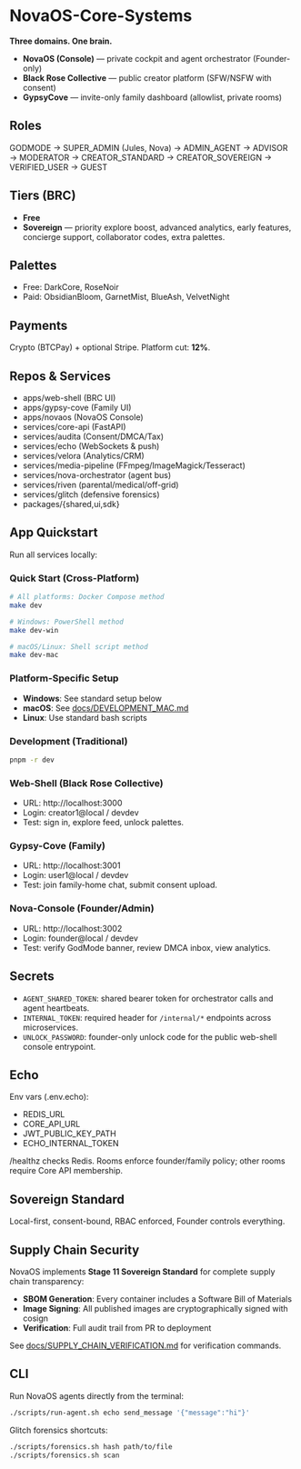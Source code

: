 # NovaOS-Core-Systems

**Three domains. One brain.**

- **NovaOS (Console)** — private cockpit and agent orchestrator (Founder-only)
- **Black Rose Collective** — public creator platform (SFW/NSFW with consent)
- **GypsyCove** — invite-only family dashboard (allowlist, private rooms)

## Roles

GODMODE → SUPER_ADMIN (Jules, Nova) → ADMIN_AGENT → ADVISOR → MODERATOR → CREATOR_STANDARD → CREATOR_SOVEREIGN → VERIFIED_USER → GUEST

## Tiers (BRC)

- **Free**
- **Sovereign** — priority explore boost, advanced analytics, early features, concierge support, collaborator codes, extra palettes.

## Palettes

- Free: DarkCore, RoseNoir
- Paid: ObsidianBloom, GarnetMist, BlueAsh, VelvetNight

## Payments

Crypto (BTCPay) + optional Stripe. Platform cut: **12%**.

## Repos & Services

- apps/web-shell (BRC UI)
- apps/gypsy-cove (Family UI)
- apps/novaos (NovaOS Console)
- services/core-api (FastAPI)
- services/audita (Consent/DMCA/Tax)
- services/echo (WebSockets & push)
- services/velora (Analytics/CRM)
- services/media-pipeline (FFmpeg/ImageMagick/Tesseract)
- services/nova-orchestrator (agent bus)
- services/riven (parental/medical/off-grid)
- services/glitch (defensive forensics)
- packages/{shared,ui,sdk}

## App Quickstart

Run all services locally:

### Quick Start (Cross-Platform)

```bash
# All platforms: Docker Compose method
make dev

# Windows: PowerShell method
make dev-win

# macOS/Linux: Shell script method
make dev-mac
```

### Platform-Specific Setup

- **Windows**: See standard setup below
- **macOS**: See [docs/DEVELOPMENT_MAC.md](docs/DEVELOPMENT_MAC.md)
- **Linux**: Use standard bash scripts

### Development (Traditional)

```bash
pnpm -r dev
```

### Web-Shell (Black Rose Collective)

- URL: http://localhost:3000
- Login: creator1@local / devdev
- Test: sign in, explore feed, unlock palettes.

### Gypsy-Cove (Family)

- URL: http://localhost:3001
- Login: user1@local / devdev
- Test: join family-home chat, submit consent upload.

### Nova-Console (Founder/Admin)

- URL: http://localhost:3002
- Login: founder@local / devdev
- Test: verify GodMode banner, review DMCA inbox, view analytics.

## Secrets
- `AGENT_SHARED_TOKEN`: shared bearer token for orchestrator calls and agent heartbeats.
- `INTERNAL_TOKEN`: required header for `/internal/*` endpoints across microservices.
- `UNLOCK_PASSWORD`: founder-only unlock code for the public web-shell console entrypoint.

## Echo

Env vars (.env.echo):

- REDIS_URL
- CORE_API_URL
- JWT_PUBLIC_KEY_PATH
- ECHO_INTERNAL_TOKEN

/healthz checks Redis. Rooms enforce founder/family policy; other rooms require Core API membership.

## Sovereign Standard

Local-first, consent-bound, RBAC enforced, Founder controls everything.

## Supply Chain Security

NovaOS implements **Stage 11 Sovereign Standard** for complete supply chain transparency:

- **SBOM Generation**: Every container includes a Software Bill of Materials
- **Image Signing**: All published images are cryptographically signed with cosign
- **Verification**: Full audit trail from PR to deployment

See [docs/SUPPLY_CHAIN_VERIFICATION.md](docs/SUPPLY_CHAIN_VERIFICATION.md) for verification commands.

## CLI

Run NovaOS agents directly from the terminal:

```bash
./scripts/run-agent.sh echo send_message '{"message":"hi"}'
```

Glitch forensics shortcuts:

```bash
./scripts/forensics.sh hash path/to/file
./scripts/forensics.sh scan
```

<!-- ci: trigger core-api-deploy workflow -->
